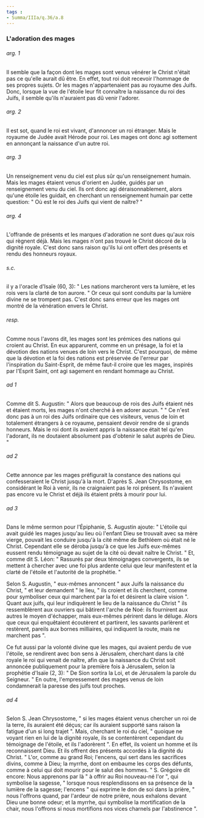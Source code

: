 ```yaml
---
tags : 
- Summa/IIIa/q.36/a.8
---
```


### L'adoration des mages

###### arg. 1
Il semble que la façon dont les mages sont venus vénérer le Christ n'était pas ce qu'elle aurait dû être. En effet, tout roi doit recevoir l'hommage de ses propres sujets. Or les mages n'appartenaient pas au royaume des Juifs. Donc, lorsque la vue de l'étoile leur fit connaître la naissance du roi des Juifs, il semble qu'ils n'auraient pas dû venir l'adorer. 

###### arg. 2
Il est sot, quand le roi est vivant, d'annoncer un roi étranger. Mais le royaume de Judée avait Hérode pour roi. Les mages ont donc agi sottement en annonçant la naissance d'un autre roi. 

###### arg. 3
Un renseignement venu du ciel est plus sûr qu'un renseignement humain. Mais les mages étaient venus d'orient en Judée, guidés par un renseignement venu du ciel. Ils ont donc agi déraisonnablement, alors qu'une étoile les guidait, en cherchant un renseignement humain par cette question: " Où est le roi des Juifs qui vient de naître? " 

###### arg. 4
L'offrande de présents et les marques d'adoration ne sont dues qu'aux rois qui règnent déjà. Mais les mages n'ont pas trouvé le Christ décoré de la dignité royale. C'est donc sans raison qu'ils lui ont offert des présents et rendu des honneurs royaux. 

###### s.c.
il y a l'oracle d'Isaïe (60, 3): " Les nations marcheront vers ta lumière, et les rois vers la clarté de ton aurore. " Or ceux qui sont conduits par la lumière divine ne se trompent pas. C'est donc sans erreur que les mages ont montré de la vénération envers le Christ. 

###### resp.
Comme nous l'avons dit, les mages sont les prémices des nations qui croient au Christ. En eux apparurent, comme en un présage, la foi et la dévotion des nations venues de loin vers le Christ. C'est pourquoi, de même que la dévotion et la foi des nations est préservée de l'erreur par l'inspiration du Saint-Esprit, de même faut-il croire que les mages, inspirés par l'Esprit Saint, ont agi sagement en rendant hommage au Christ. 

###### ad 1
Comme dit S. Augustin: " Alors que beaucoup de rois des Juifs étaient nés et étaient morts, les mages n'ont cherché à en adorer aucun. " " Ce n'est donc pas à un roi des Juifs ordinaire que ces visiteurs, venus de loin et totalement étrangers à ce royaume, pensaient devoir rendre de si grands honneurs. Mais le roi dont ils avaient appris la naissance était tel qu'en l'adorant, ils ne doutaient absolument pas d'obtenir le salut auprès de Dieu. " 

###### ad 2
Cette annonce par les mages préfigurait la constance des nations qui confesseraient le Christ jusqu'à la mort. D'après S. Jean Chrysostome, en considérant le Roi à venir, ils ne craignaient pas le roi présent. Ils n'avaient pas encore vu le Christ et déjà ils étaient prêts à mourir pour lui. 

###### ad 3
Dans le même sermon pour l'Épiphanie, S. Augustin ajoute: " L'étoile qui avait guidé les mages jusqu'au lieu où l'enfant Dieu se trouvait avec sa mère vierge, pouvait les conduire jusqu'à la cité même de Bethléem où était né le Christ. Cependant elle se déroba jusqu'à ce que les Juifs eux-mêmes eussent rendu témoignage au sujet de la cité où devait naître le Christ. " Et, comme dit S. Léon: " Rassurés par deux témoignages convergents, ils se mettent à chercher avec une foi plus ardente celui que leur manifestent et la clarté de l'étoile et l'autorité de la prophétie. " 

Selon S. Augustin, " eux-mêmes annoncent " aux Juifs la naissance du Christ, " et leur demandent " le lieu, " ils croient et ils cherchent, comme pour symboliser ceux qui marchent par la foi et désirent la claire vision ". Quant aux juifs, qui leur indiquèrent le lieu de la naissance du Christ " ils ressemblèrent aux ouvriers qui bâtirent l'arche de Noé: ils fournirent aux autres le moyen d'échapper, mais eux-mêmes périrent dans le déluge. Alors que ceux qui enquêtaient écoutèrent et partirent, les savants parlèrent et restèrent, pareils aux bornes milliaires, qui indiquent la route, mais ne marchent pas ". 

Ce fut aussi par la volonté divine que les mages, qui avaient perdu de vue l'étoile, se rendirent avec bon sens à Jérusalem, cherchant dans la cité royale le roi qui venait de naître, afin que la naissance du Christ soit annoncée publiquement pour la première fois à Jérusalem, selon la prophétie d'Isaïe (2, 3): " De Sion sortira la Loi, et de Jérusalem la parole du Seigneur. " En outre, l'empressement des mages venus de loin condamnerait la paresse des juifs tout proches. 

###### ad 4
Selon S. Jean Chrysostome, " si les mages étaient venus chercher un roi de la terre, ils auraient été déçus; car ils auraient supporté sans raison la fatigue d'un si long trajet ". Mais, cherchant le roi du ciel, " quoique ne voyant rien en lui de la dignité royale, ils se contentèrent cependant du témoignage de l'étoile, et ils l'adorèrent ". En effet, ils voient un homme et ils reconnaissent Dieu. Et ils offrent des présents accordés à la dignité du Christ. " L'or, comme au grand Roi; l'encens, qui sert dans les sacrifices divins, comme à Dieu; la myrrhe, dont on embaume les corps des défunts, comme à celui qui doit mourir pour le salut des hommes. " S. Grégoire dit encore: Nous apprenons par là " à offrir au Roi nouveau-né l'or ", qui symbolise la sagesse, " lorsque nous resplendissons en sa présence de la lumière de la sagesse; l'encens " qui exprime le don de soi dans la prière, " nous l'offrons quand, par l'ardeur de notre prière, nous exhalons devant Dieu une bonne odeur; et la myrrhe, qui symbolise la mortification de la chair, nous l'offrons si nous mortifions nos vices charnels par l'abstinence ". 


